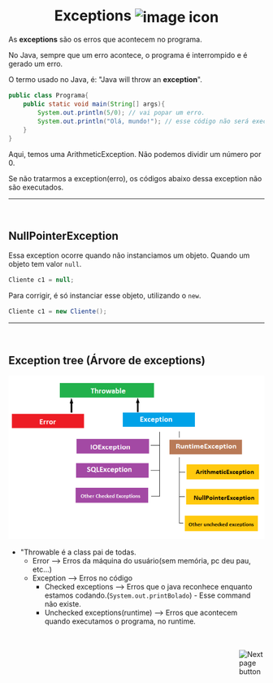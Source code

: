 <h1 align="center">
    Exceptions
    <img src="https://cdn-icons-png.flaticon.com/512/1331/1331428.png" alt="image icon" width="90px" align="center">
</h1>

As **exceptions** são os erros que acontecem no programa.

No Java, sempre que um erro acontece, o programa é interrompido e é gerado um erro.

O termo usado no Java, é: "Java will throw an **exception**".

```java
public class Programa{
    public static void main(String[] args){
        System.out.println(5/0); // vai popar um erro.
        System.out.println("Olá, mundo!"); // esse código não será executado
    }
}
```
Aqui, temos uma ArithmeticException. Não podemos dividir um número por 0.

Se não tratarmos a exception(erro), os códigos abaixo dessa exception não são executados.


<hr>
<br>

## NullPointerException
Essa exception ocorre quando não instanciamos um objeto. Quando um objeto tem valor `null`.

```java
Cliente c1 = null;
```

Para corrigir, é só instanciar esse objeto, utilizando o `new`.

```java
Cliente c1 = new Cliente();
```

<hr>
<br>

## Exception tree (Árvore de exceptions)

![image](https://github.com/lGabrielDev/02.java/blob/main/Estudo/23.exceptions/0.introducao/exception_tree.jpg?raw=true)


- "Throwable é a class pai de todas.
  - Error --> Erros da máquina do usuário(sem memória, pc deu pau, etc...)
  - Exception --> Erros no código
    - Checked exceptions --> Erros que o java reconhece enquanto estamos codando.(`System.out.printBolado`) - Esse command não existe.
    - Unchecked exceptions(runtime) --> Erros que acontecem quando executamos o programa, no runtime.


<br>
<br>

<!-- Botão para próxima página -->
<a href="https://github.com/lGabrielDev/02.java/blob/main/Estudo/23.exceptions/1.try_catch/try_catch.md">
  <img src="https://cdn-icons-png.flaticon.com/512/8175/8175884.png" alt="Next page button" width="50px" align="right">
</a>